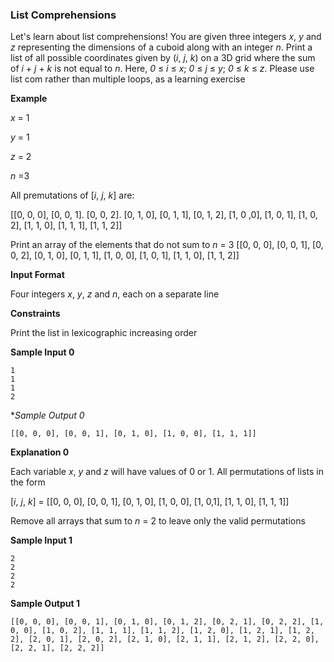 ### List Comprehensions

Let's learn about list comprehensions! You are given three integers *x*, *y* and *z* representing the dimensions of a cuboid along with an integer *n*. Print a list of all possible coordinates given by (*i*, *j*, *k*) on a 3D grid where the sum of *i* + *j* + *k*  is not equal to *n*. Here, *0* ≤ *i* ≤ *x*; *0* ≤ *j* ≤ *y*; *0* ≤ *k* ≤ *z*. Please use list com
rather than multiple loops, as a learning exercise

**Example**

*x* = 1

*y* = 1

*z* = 2

*n* =3

All premutations of [*i*, *j*, *k*] are:

[[0, 0, 0], [0, 0, 1]. [0, 0, 2]. [0, 1, 0], [0, 1, 1], [0, 1, 2], [1, 0 ,0], [1, 0, 1], [1, 0, 2], [1, 1, 0], [1, 1, 1], [1, 1, 2]]


Print an array of the elements that do not sum to *n* = 3
[[0, 0, 0], [0, 0, 1], [0, 0, 2], [0, 1, 0], [0, 1, 1], [1, 0, 0], [1, 0, 1], [1, 1, 0], [1, 1, 2]]

**Input Format**

Four integers *x*, *y*, *z* and *n*, each on a separate line

**Constraints**

Print the list in lexicographic increasing order

**Sample Input 0**

```
1
1
1
2
```

**Sample Output 0*

```
[[0, 0, 0], [0, 0, 1], [0, 1, 0], [1, 0, 0], [1, 1, 1]]
```

**Explanation 0**

Each variable *x*, *y* and *z* will have values of 0 or 1. All permutations of lists in the form

[*i*, *j*, *k*] = [[0, 0, 0], [0, 0, 1], [0, 1, 0], [1, 0, 0], [1, 0,1], [1, 1, 0], [1, 1, 1]]

Remove all arrays that sum to *n* = 2 to leave only the valid permutations

**Sample Input 1**

```
2
2
2
2
```

**Sample Output 1**

``` 
[[0, 0, 0], [0, 0, 1], [0, 1, 0], [0, 1, 2], [0, 2, 1], [0, 2, 2], [1, 0, 0], [1, 0, 2], [1, 1, 1], [1, 1, 2], [1, 2, 0], [1, 2, 1], [1, 2, 2], [2, 0, 1], [2, 0, 2], [2, 1, 0], [2, 1, 1], [2, 1, 2], [2, 2, 0], [2, 2, 1], [2, 2, 2]] 
```

